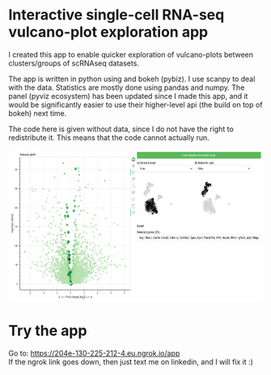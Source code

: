 # Interactive single-cell RNA-seq vulcano-plot exploration app

I created this app to enable quicker exploration of vulcano-plots between clusters/groups of scRNAseq datasets.

The app is written in python using and bokeh (pybiz). I use scanpy to deal with the data. Statistics are mostly done using pandas and numpy.
The panel (pyviz ecosystem) has been updated since I made this app, and it would be significantly easier to use their higher-level api (the build on top of bokeh) next time.

The code here is given without data, since I do not have the right to redistribute it. This means that the code cannot actually run.

<img src="https://github.com/Emma920/scRNA-seq_vulcanoplot_app_Yue/raw/main/Screenshot.png" height="300"/>

# Try the app

Go to: https://204e-130-225-212-4.eu.ngrok.io/app  
If the ngrok link goes down, then just text me on linkedin, and I will fix it :) 
